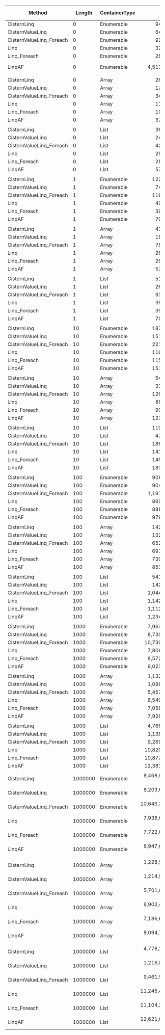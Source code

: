 ﻿|                   Method |  Length | ContainerType |             Mean |          Error |         StdDev |           Median |  Ratio | RatioSD |  Gen 0 | Gen 1 | Gen 2 | Allocated |
|------------------------- |-------- |-------------- |-----------------:|---------------:|---------------:|-----------------:|-------:|--------:|-------:|------:|------:|----------:|
|              CisternLinq |       0 |    Enumerable |         94.48 ns |       1.816 ns |       1.783 ns |         93.51 ns |   2.89 |    0.06 | 0.0191 |     - |     - |      80 B |
|         CisternValueLinq |       0 |    Enumerable |         64.14 ns |       0.375 ns |       0.313 ns |         64.03 ns |   1.96 |    0.01 | 0.0114 |     - |     - |      48 B |
| CisternValueLinq_Foreach |       0 |    Enumerable |         92.98 ns |       0.348 ns |       0.326 ns |         93.00 ns |   2.84 |    0.01 | 0.0172 |     - |     - |      72 B |
|                     Linq |       0 |    Enumerable |         32.71 ns |       0.024 ns |       0.021 ns |         32.71 ns |   1.00 |    0.00 | 0.0114 |     - |     - |      48 B |
|             Linq_Foreach |       0 |    Enumerable |         28.85 ns |       0.098 ns |       0.087 ns |         28.83 ns |   0.88 |    0.00 | 0.0114 |     - |     - |      48 B |
|                   LinqAF |       0 |    Enumerable |      4,513.33 ns |     390.135 ns |   1,087.539 ns |      4,050.00 ns | 150.48 |   35.06 |      - |     - |     - |      48 B |
|                          |         |               |                  |                |                |                  |        |         |        |       |       |           |
|              CisternLinq |       0 |         Array |         26.55 ns |       0.048 ns |       0.043 ns |         26.57 ns |   2.28 |    0.09 | 0.0076 |     - |     - |      32 B |
|         CisternValueLinq |       0 |         Array |         17.90 ns |       0.328 ns |       0.306 ns |         17.71 ns |   1.54 |    0.07 |      - |     - |     - |         - |
| CisternValueLinq_Foreach |       0 |         Array |         34.39 ns |       0.724 ns |       0.743 ns |         34.62 ns |   2.95 |    0.12 |      - |     - |     - |         - |
|                     Linq |       0 |         Array |         11.64 ns |       0.276 ns |       0.461 ns |         11.84 ns |   1.00 |    0.00 |      - |     - |     - |         - |
|             Linq_Foreach |       0 |         Array |         10.42 ns |       0.258 ns |       0.497 ns |         10.65 ns |   0.89 |    0.04 |      - |     - |     - |         - |
|                   LinqAF |       0 |         Array |         37.51 ns |       0.745 ns |       1.382 ns |         38.10 ns |   3.23 |    0.21 |      - |     - |     - |         - |
|                          |         |               |                  |                |                |                  |        |         |        |       |       |           |
|              CisternLinq |       0 |          List |         36.92 ns |       0.787 ns |       1.659 ns |         37.38 ns |   1.25 |    0.08 | 0.0076 |     - |     - |      32 B |
|         CisternValueLinq |       0 |          List |         24.92 ns |       0.460 ns |       0.408 ns |         24.86 ns |   0.85 |    0.04 |      - |     - |     - |         - |
| CisternValueLinq_Foreach |       0 |          List |         42.00 ns |       0.732 ns |       0.649 ns |         42.02 ns |   1.44 |    0.06 |      - |     - |     - |         - |
|                     Linq |       0 |          List |         29.58 ns |       0.633 ns |       1.173 ns |         29.54 ns |   1.00 |    0.00 | 0.0095 |     - |     - |      40 B |
|             Linq_Foreach |       0 |          List |         28.59 ns |       0.618 ns |       1.481 ns |         29.23 ns |   0.96 |    0.05 | 0.0095 |     - |     - |      40 B |
|                   LinqAF |       0 |          List |         57.47 ns |       1.149 ns |       2.522 ns |         58.66 ns |   1.95 |    0.13 | 0.0095 |     - |     - |      40 B |
|                          |         |               |                  |                |                |                  |        |         |        |       |       |           |
|              CisternLinq |       1 |    Enumerable |        122.35 ns |       2.495 ns |       6.215 ns |        125.11 ns |   3.06 |    0.22 | 0.0191 |     - |     - |      80 B |
|         CisternValueLinq |       1 |    Enumerable |         74.34 ns |       1.512 ns |       2.526 ns |         74.69 ns |   1.85 |    0.13 | 0.0114 |     - |     - |      48 B |
| CisternValueLinq_Foreach |       1 |    Enumerable |        118.92 ns |       2.429 ns |       6.138 ns |        122.20 ns |   2.98 |    0.21 | 0.0172 |     - |     - |      72 B |
|                     Linq |       1 |    Enumerable |         40.04 ns |       0.854 ns |       2.061 ns |         40.93 ns |   1.00 |    0.00 | 0.0114 |     - |     - |      48 B |
|             Linq_Foreach |       1 |    Enumerable |         39.61 ns |       0.709 ns |       0.663 ns |         39.79 ns |   0.98 |    0.04 | 0.0114 |     - |     - |      48 B |
|                   LinqAF |       1 |    Enumerable |         70.81 ns |       1.402 ns |       1.722 ns |         71.42 ns |   1.76 |    0.10 | 0.0114 |     - |     - |      48 B |
|                          |         |               |                  |                |                |                  |        |         |        |       |       |           |
|              CisternLinq |       1 |         Array |         43.40 ns |       0.918 ns |       1.996 ns |         44.34 ns |   1.61 |    0.11 | 0.0076 |     - |     - |      32 B |
|         CisternValueLinq |       1 |         Array |         18.67 ns |       0.428 ns |       1.105 ns |         19.30 ns |   0.69 |    0.05 |      - |     - |     - |         - |
| CisternValueLinq_Foreach |       1 |         Array |         78.68 ns |       1.625 ns |       3.862 ns |         78.01 ns |   2.94 |    0.21 | 0.0076 |     - |     - |      32 B |
|                     Linq |       1 |         Array |         26.94 ns |       0.586 ns |       1.237 ns |         27.11 ns |   1.00 |    0.00 | 0.0076 |     - |     - |      32 B |
|             Linq_Foreach |       1 |         Array |         26.78 ns |       0.588 ns |       1.118 ns |         27.16 ns |   0.99 |    0.07 | 0.0076 |     - |     - |      32 B |
|                   LinqAF |       1 |         Array |         57.83 ns |       1.143 ns |       2.673 ns |         59.13 ns |   2.15 |    0.13 | 0.0076 |     - |     - |      32 B |
|                          |         |               |                  |                |                |                  |        |         |        |       |       |           |
|              CisternLinq |       1 |          List |         51.55 ns |       1.081 ns |       2.848 ns |         53.27 ns |   1.31 |    0.10 | 0.0076 |     - |     - |      32 B |
|         CisternValueLinq |       1 |          List |         26.57 ns |       0.585 ns |       1.345 ns |         27.18 ns |   0.67 |    0.05 |      - |     - |     - |         - |
| CisternValueLinq_Foreach |       1 |          List |         93.34 ns |       1.916 ns |       4.326 ns |         95.29 ns |   2.36 |    0.15 | 0.0095 |     - |     - |      40 B |
|                     Linq |       1 |          List |         39.66 ns |       0.840 ns |       2.091 ns |         40.08 ns |   1.00 |    0.00 | 0.0095 |     - |     - |      40 B |
|             Linq_Foreach |       1 |          List |         39.32 ns |       0.836 ns |       1.835 ns |         40.11 ns |   1.00 |    0.07 | 0.0095 |     - |     - |      40 B |
|                   LinqAF |       1 |          List |         70.98 ns |       1.360 ns |       1.456 ns |         71.61 ns |   1.79 |    0.10 | 0.0095 |     - |     - |      40 B |
|                          |         |               |                  |                |                |                  |        |         |        |       |       |           |
|              CisternLinq |      10 |    Enumerable |        187.97 ns |       3.782 ns |       8.459 ns |        190.80 ns |   1.62 |    0.10 | 0.0191 |     - |     - |      80 B |
|         CisternValueLinq |      10 |    Enumerable |        151.46 ns |       3.084 ns |       7.024 ns |        153.90 ns |   1.30 |    0.09 | 0.0114 |     - |     - |      48 B |
| CisternValueLinq_Foreach |      10 |    Enumerable |        221.68 ns |       4.449 ns |      10.041 ns |        226.57 ns |   1.91 |    0.13 | 0.0172 |     - |     - |      72 B |
|                     Linq |      10 |    Enumerable |        116.67 ns |       2.392 ns |       5.732 ns |        119.01 ns |   1.00 |    0.00 | 0.0114 |     - |     - |      48 B |
|             Linq_Foreach |      10 |    Enumerable |        115.32 ns |       2.356 ns |       5.998 ns |        116.36 ns |   0.99 |    0.07 | 0.0114 |     - |     - |      48 B |
|                   LinqAF |      10 |    Enumerable |        151.92 ns |       3.023 ns |       6.823 ns |        152.27 ns |   1.31 |    0.08 | 0.0114 |     - |     - |      48 B |
|                          |         |               |                  |                |                |                  |        |         |        |       |       |           |
|              CisternLinq |      10 |         Array |         54.35 ns |       1.132 ns |       2.840 ns |         53.99 ns |   0.61 |    0.04 | 0.0076 |     - |     - |      32 B |
|         CisternValueLinq |      10 |         Array |         31.74 ns |       0.688 ns |       1.799 ns |         31.63 ns |   0.36 |    0.02 |      - |     - |     - |         - |
| CisternValueLinq_Foreach |      10 |         Array |        126.40 ns |       2.572 ns |       6.405 ns |        129.08 ns |   1.43 |    0.10 | 0.0076 |     - |     - |      32 B |
|                     Linq |      10 |         Array |         88.81 ns |       1.801 ns |       3.759 ns |         89.63 ns |   1.00 |    0.00 | 0.0076 |     - |     - |      32 B |
|             Linq_Foreach |      10 |         Array |         90.64 ns |       1.857 ns |       3.709 ns |         90.79 ns |   1.02 |    0.05 | 0.0076 |     - |     - |      32 B |
|                   LinqAF |      10 |         Array |        127.27 ns |       2.167 ns |       2.027 ns |        127.78 ns |   1.43 |    0.06 | 0.0076 |     - |     - |      32 B |
|                          |         |               |                  |                |                |                  |        |         |        |       |       |           |
|              CisternLinq |      10 |          List |        110.54 ns |       0.934 ns |       0.780 ns |        110.45 ns |   0.77 |    0.04 | 0.0076 |     - |     - |      32 B |
|         CisternValueLinq |      10 |          List |         47.77 ns |       1.000 ns |       2.215 ns |         48.82 ns |   0.34 |    0.02 |      - |     - |     - |         - |
| CisternValueLinq_Foreach |      10 |          List |        186.12 ns |       3.786 ns |       9.071 ns |        191.26 ns |   1.32 |    0.10 | 0.0095 |     - |     - |      40 B |
|                     Linq |      10 |          List |        141.58 ns |       2.868 ns |       7.194 ns |        145.91 ns |   1.00 |    0.00 | 0.0095 |     - |     - |      40 B |
|             Linq_Foreach |      10 |          List |        145.09 ns |       2.968 ns |       5.574 ns |        145.37 ns |   1.02 |    0.06 | 0.0095 |     - |     - |      40 B |
|                   LinqAF |      10 |          List |        183.58 ns |       3.632 ns |       7.337 ns |        184.42 ns |   1.30 |    0.08 | 0.0095 |     - |     - |      40 B |
|                          |         |               |                  |                |                |                  |        |         |        |       |       |           |
|              CisternLinq |     100 |    Enumerable |        908.88 ns |      18.149 ns |      45.532 ns |        928.23 ns |   1.06 |    0.06 | 0.0191 |     - |     - |      80 B |
|         CisternValueLinq |     100 |    Enumerable |        904.44 ns |      17.996 ns |      42.770 ns |        918.06 ns |   1.05 |    0.06 | 0.0114 |     - |     - |      48 B |
| CisternValueLinq_Foreach |     100 |    Enumerable |      1,191.24 ns |      23.647 ns |      58.890 ns |      1,213.34 ns |   1.39 |    0.08 | 0.0172 |     - |     - |      72 B |
|                     Linq |     100 |    Enumerable |        860.25 ns |      17.122 ns |      31.308 ns |        856.86 ns |   1.00 |    0.00 | 0.0114 |     - |     - |      48 B |
|             Linq_Foreach |     100 |    Enumerable |        888.99 ns |      17.564 ns |      30.298 ns |        890.22 ns |   1.03 |    0.05 | 0.0114 |     - |     - |      48 B |
|                   LinqAF |     100 |    Enumerable |        979.45 ns |      19.511 ns |      41.156 ns |        997.28 ns |   1.14 |    0.07 | 0.0114 |     - |     - |      48 B |
|                          |         |               |                  |                |                |                  |        |         |        |       |       |           |
|              CisternLinq |     100 |         Array |        142.82 ns |       2.916 ns |       5.956 ns |        144.24 ns |   0.21 |    0.01 | 0.0076 |     - |     - |      32 B |
|         CisternValueLinq |     100 |         Array |        132.87 ns |       2.663 ns |       5.066 ns |        134.28 ns |   0.19 |    0.01 |      - |     - |     - |         - |
| CisternValueLinq_Foreach |     100 |         Array |        652.81 ns |      13.054 ns |      15.033 ns |        659.72 ns |   0.94 |    0.03 | 0.0076 |     - |     - |      32 B |
|                     Linq |     100 |         Array |        691.80 ns |      13.211 ns |      14.135 ns |        689.03 ns |   1.00 |    0.00 | 0.0076 |     - |     - |      32 B |
|             Linq_Foreach |     100 |         Array |        730.63 ns |      14.630 ns |      30.214 ns |        732.57 ns |   1.05 |    0.04 | 0.0076 |     - |     - |      32 B |
|                   LinqAF |     100 |         Array |        851.06 ns |      17.011 ns |      32.774 ns |        861.99 ns |   1.23 |    0.06 | 0.0076 |     - |     - |      32 B |
|                          |         |               |                  |                |                |                  |        |         |        |       |       |           |
|              CisternLinq |     100 |          List |        541.13 ns |      10.883 ns |      20.707 ns |        548.12 ns |   0.47 |    0.03 | 0.0076 |     - |     - |      32 B |
|         CisternValueLinq |     100 |          List |        142.88 ns |       2.921 ns |       6.593 ns |        144.20 ns |   0.13 |    0.01 |      - |     - |     - |         - |
| CisternValueLinq_Foreach |     100 |          List |      1,044.71 ns |      20.862 ns |      35.986 ns |      1,044.20 ns |   0.92 |    0.05 | 0.0095 |     - |     - |      40 B |
|                     Linq |     100 |          List |      1,142.78 ns |      22.760 ns |      44.391 ns |      1,137.26 ns |   1.00 |    0.00 | 0.0095 |     - |     - |      40 B |
|             Linq_Foreach |     100 |          List |      1,112.62 ns |      22.310 ns |      58.380 ns |      1,115.15 ns |   0.97 |    0.06 | 0.0095 |     - |     - |      40 B |
|                   LinqAF |     100 |          List |      1,234.42 ns |      24.445 ns |      58.095 ns |      1,257.18 ns |   1.08 |    0.06 | 0.0095 |     - |     - |      40 B |
|                          |         |               |                  |                |                |                  |        |         |        |       |       |           |
|              CisternLinq |    1000 |    Enumerable |      7,963.40 ns |     158.272 ns |     430.591 ns |      8,187.28 ns |   1.02 |    0.08 | 0.0153 |     - |     - |      80 B |
|         CisternValueLinq |    1000 |    Enumerable |      8,730.32 ns |     172.947 ns |     393.888 ns |      8,881.20 ns |   1.12 |    0.07 |      - |     - |     - |      48 B |
| CisternValueLinq_Foreach |    1000 |    Enumerable |     10,730.74 ns |     211.722 ns |     482.198 ns |     10,719.02 ns |   1.38 |    0.09 | 0.0153 |     - |     - |      72 B |
|                     Linq |    1000 |    Enumerable |      7,806.15 ns |     155.864 ns |     318.388 ns |      7,844.49 ns |   1.00 |    0.00 | 0.0076 |     - |     - |      48 B |
|             Linq_Foreach |    1000 |    Enumerable |      8,572.27 ns |     170.932 ns |     367.949 ns |      8,639.28 ns |   1.10 |    0.07 |      - |     - |     - |      48 B |
|                   LinqAF |    1000 |    Enumerable |      9,023.11 ns |     179.735 ns |     440.892 ns |      9,071.59 ns |   1.16 |    0.08 |      - |     - |     - |      48 B |
|                          |         |               |                  |                |                |                  |        |         |        |       |       |           |
|              CisternLinq |    1000 |         Array |      1,132.25 ns |      22.326 ns |      43.546 ns |      1,149.07 ns |   0.17 |    0.01 | 0.0076 |     - |     - |      32 B |
|         CisternValueLinq |    1000 |         Array |      1,088.77 ns |      21.236 ns |      31.127 ns |      1,085.34 ns |   0.17 |    0.01 |      - |     - |     - |         - |
| CisternValueLinq_Foreach |    1000 |         Array |      5,457.41 ns |      90.522 ns |      75.590 ns |      5,453.02 ns |   0.83 |    0.01 | 0.0076 |     - |     - |      32 B |
|                     Linq |    1000 |         Array |      6,540.21 ns |     101.660 ns |      84.890 ns |      6,533.58 ns |   1.00 |    0.00 | 0.0076 |     - |     - |      32 B |
|             Linq_Foreach |    1000 |         Array |      7,058.34 ns |     140.964 ns |     318.178 ns |      7,036.19 ns |   1.09 |    0.05 | 0.0076 |     - |     - |      32 B |
|                   LinqAF |    1000 |         Array |      7,926.72 ns |     157.571 ns |     352.429 ns |      7,862.06 ns |   1.24 |    0.06 | 0.0076 |     - |     - |      32 B |
|                          |         |               |                  |                |                |                  |        |         |        |       |       |           |
|              CisternLinq |    1000 |          List |      4,766.89 ns |      94.991 ns |     234.795 ns |      4,827.19 ns |   0.44 |    0.03 | 0.0076 |     - |     - |      32 B |
|         CisternValueLinq |    1000 |          List |      1,138.59 ns |      22.372 ns |      30.623 ns |      1,145.04 ns |   0.11 |    0.01 |      - |     - |     - |         - |
| CisternValueLinq_Foreach |    1000 |          List |      9,269.12 ns |     183.639 ns |     349.393 ns |      9,259.35 ns |   0.86 |    0.05 |      - |     - |     - |      40 B |
|                     Linq |    1000 |          List |     10,820.14 ns |     215.511 ns |     371.746 ns |     10,877.96 ns |   1.00 |    0.00 |      - |     - |     - |      40 B |
|             Linq_Foreach |    1000 |          List |     10,877.98 ns |     215.581 ns |     348.122 ns |     10,845.56 ns |   1.01 |    0.05 |      - |     - |     - |      40 B |
|                   LinqAF |    1000 |          List |     12,381.66 ns |     246.827 ns |     515.221 ns |     12,597.28 ns |   1.16 |    0.06 |      - |     - |     - |      40 B |
|                          |         |               |                  |                |                |                  |        |         |        |       |       |           |
|              CisternLinq | 1000000 |    Enumerable |  8,468,988.51 ns | 169,143.660 ns | 395,367.853 ns |  8,523,545.31 ns |   1.07 |    0.04 |      - |     - |     - |      80 B |
|         CisternValueLinq | 1000000 |    Enumerable |  8,203,043.01 ns | 163,877.779 ns | 423,020.877 ns |  8,366,925.00 ns |   1.05 |    0.05 |      - |     - |     - |      48 B |
| CisternValueLinq_Foreach | 1000000 |    Enumerable | 10,649,332.68 ns | 212,112.052 ns | 555,060.269 ns | 10,921,629.69 ns |   1.35 |    0.07 |      - |     - |     - |      72 B |
|                     Linq | 1000000 |    Enumerable |  7,938,062.39 ns | 158,078.647 ns | 194,134.774 ns |  7,998,957.03 ns |   1.00 |    0.00 |      - |     - |     - |      48 B |
|             Linq_Foreach | 1000000 |    Enumerable |  7,722,098.10 ns | 153,614.134 ns | 385,387.828 ns |  7,863,647.66 ns |   1.00 |    0.04 |      - |     - |     - |      48 B |
|                   LinqAF | 1000000 |    Enumerable |  8,947,679.44 ns | 178,404.330 ns | 454,095.983 ns |  9,164,496.88 ns |   1.15 |    0.05 |      - |     - |     - |      48 B |
|                          |         |               |                  |                |                |                  |        |         |        |       |       |           |
|              CisternLinq | 1000000 |         Array |  1,228,513.38 ns |  21,954.206 ns |  19,461.832 ns |  1,232,269.24 ns |   0.18 |    0.01 |      - |     - |     - |      32 B |
|         CisternValueLinq | 1000000 |         Array |  1,214,977.16 ns |  18,417.934 ns |  17,228.147 ns |  1,214,135.35 ns |   0.18 |    0.01 |      - |     - |     - |         - |
| CisternValueLinq_Foreach | 1000000 |         Array |  5,701,848.07 ns | 112,779.298 ns | 261,383.173 ns |  5,809,078.52 ns |   0.83 |    0.05 |      - |     - |     - |      32 B |
|                     Linq | 1000000 |         Array |  6,902,432.54 ns | 136,772.161 ns | 279,389.281 ns |  6,991,902.34 ns |   1.00 |    0.00 |      - |     - |     - |      32 B |
|             Linq_Foreach | 1000000 |         Array |  7,186,677.34 ns | 142,543.677 ns | 354,983.222 ns |  7,369,854.69 ns |   1.05 |    0.06 |      - |     - |     - |      32 B |
|                   LinqAF | 1000000 |         Array |  8,094,776.16 ns | 158,534.176 ns | 260,476.198 ns |  8,193,559.38 ns |   1.18 |    0.07 |      - |     - |     - |      32 B |
|                          |         |               |                  |                |                |                  |        |         |        |       |       |           |
|              CisternLinq | 1000000 |          List |  4,778,241.62 ns |  95,516.110 ns | 261,473.811 ns |  4,928,445.31 ns |   0.43 |    0.02 |      - |     - |     - |      32 B |
|         CisternValueLinq | 1000000 |          List |  1,216,822.16 ns |  23,899.593 ns |  29,350.847 ns |  1,228,130.37 ns |   0.11 |    0.01 |      - |     - |     - |         - |
| CisternValueLinq_Foreach | 1000000 |          List |  9,461,504.07 ns | 187,788.322 ns | 467,658.089 ns |  9,708,398.44 ns |   0.84 |    0.05 |      - |     - |     - |      40 B |
|                     Linq | 1000000 |          List | 11,245,440.47 ns | 224,386.338 ns | 453,271.469 ns | 11,409,918.75 ns |   1.00 |    0.00 |      - |     - |     - |      40 B |
|             Linq_Foreach | 1000000 |          List | 11,104,207.19 ns | 121,224.806 ns | 113,393.758 ns | 11,067,214.06 ns |   0.98 |    0.05 |      - |     - |     - |      40 B |
|                   LinqAF | 1000000 |          List | 12,621,080.87 ns | 250,981.829 ns | 586,661.935 ns | 12,915,385.94 ns |   1.12 |    0.07 |      - |     - |     - |      40 B |